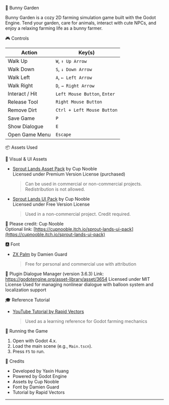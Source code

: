 🐰 Bunny Garden

Bunny Garden is a cozy 2D farming simulation game built with the Godot Engine. Tend your garden, care for animals, interact with cute NPCs, and enjoy a relaxing farming life as a bunny farmer.

🎮 Controls

| Action              | Key(s)                            |
|---------------------|-----------------------------------|
| Walk Up             | `W`, `↑ Up Arrow`                 |
| Walk Down           | `S`, `↓ Down Arrow`               |
| Walk Left           | `A`, `← Left Arrow`               |
| Walk Right          | `D`, `→ Right Arrow`              |
| Interact / Hit      | `Left Mouse Button`, `Enter`      |
| Release Tool        | `Right Mouse Button`              |
| Remove Dirt         | `Ctrl + Left Mouse Button`        |
| Save Game           | `P`                               |
| Show Dialogue       | `E`                               |
| Open Game Menu      | `Escape`                          |

📦 Assets Used

🎨 Visual & UI Assets
- [Sprout Lands Asset Pack](https://cupnooble.itch.io/sprout-lands-asset-pack) by Cup Nooble  
  Licensed under Premium Version License (purchased)  
  > Can be used in commercial or non-commercial projects. Redistribution is not allowed.

- [Sprout Lands UI Pack](https://cupnooble.itch.io/sprout-lands-ui-pack) by Cup Nooble  
  Licensed under Free Version License  
  > Used in a non-commercial project. Credit required.

📌 Please credit: Cup Nooble  
Optional link: [https://cupnooble.itch.io/sprout-lands-ui-pack](https://cupnooble.itch.io/sprout-lands-ui-pack)

🅰️ Font
- [ZX Palm](https://damieng.com/typography/zx-origins/zx-palm/) by Damien Guard  
  > Free for personal and commercial use with attribution

🧩 Plugin
  Dialogue Manager (version 3.6.3)
  Link: https://godotengine.org/asset-library/asset/3654
  Licensed under MIT License
  Used for managing nonlinear dialogue with balloon system and localization support

🎓 Reference Tutorial
- [YouTube Tutorial by Rapid Vectors](https://www.youtube.com/watch?v=it0lsREGdmc&t=207s&ab_channel=RapidVectors)  
  > Used as a learning reference for Godot farming mechanics

🚀 Running the Game

1. Open with Godot 4.x.
2. Load the main scene (e.g., `Main.tscn`).
3. Press `F5` to run.

🙏 Credits

- Developed by Yaxin Huang
- Powered by Godot Engine
- Assets by Cup Nooble
- Font by Damien Guard
- Tutorial by Rapid Vectors

---

